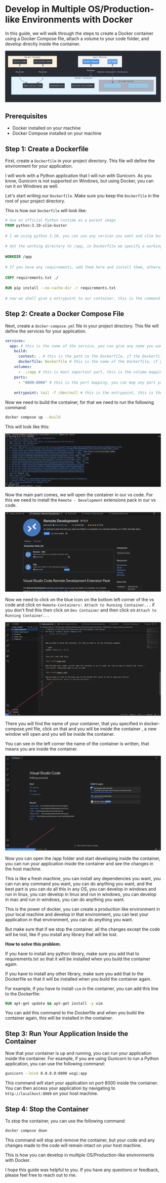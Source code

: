 # Develop in Multiple OS/Production-like Environments with Docker

In this guide, we will walk through the steps to create a Docker container using a Docker Compose file, attach a volume to your code folder, and develop directly inside the container.

![alt text](image-4.png)

## Prerequisites

- Docker installed on your machine
- Docker Compose installed on your machine

## Step 1: Create a Dockerfile

First, create a `Dockerfile` in your project directory. This file will define the environment for your application.

I will work with a Python application that I will run with Gunicorn. As you know, Gunicorn is not supported on Windows, but using Docker, you can run it on Windows as well.

Let's start writing our `Dockerfile`. Make sure you keep the `Dockerfile` in the root of your project directory.

This is how our `Dockerfile` will look like:

```Dockerfile
# Use an official Python runtime as a parent image
FROM python:3.10-slim-buster

# I am using python 3.10, you can use any version you want and slim buster is a very light weight image with least vulnerabilities

# Set the working directory to /app, in Dockerfile we specify a working directory, this is the directory where the command will be executed by default

WORKDIR /app

# If you have any requirements, add them here and install them, otherwise you can skip this step

COPY requirements.txt ./

RUN pip install --no-cache-dir -r requirements.txt

# now we shall give a entrypoint to our container, this is the command that will be executed when the container starts or we can give this when we shall start the container

```

## Step 2: Create a Docker Compose File

Next, create a `docker-compose.yml` file in your project directory. This file will define the services for your application.

```yaml
services:
  app: # this is the name of the service, you can give any name you want
    build: 
      context: . # this is the path to the Dockerfile, if the Dockerfile is in the root of the project directory, you can use `.` to specify the current directory
      dockerfile: Dockerfile # this is the name of the Dockerfile, if you have named your Dockerfile something else, you can specify it here
    volumes:
      - .:/app # this is most important part, this is the volume mapping, this will map the current directory to the /app directory in the container and the changes you will do inside container will be reflected in the host machine and vice versa
    ports:
      - "8000:8000" # this is the port mapping, you can map any port you want

    entrypoint: tail -f /dev/null # this is the entrypoint, this is the command that will be executed when the container starts, this is a dummy command that will keep the container running and we can develop inside the container
```


Now we need to build the container, for that we need to run the following command:

```bash
docker compose up --build
```

This will look like this:

![alt text](image.png)

Now the main part comes, we will open the container in our vs code. For this we need to install the `Remote - Development` extensions pack in our vs code.

![alt text](image-1.png)

Now we need to click on the blue icon on the bottom left corner of the vs code and click on `Remote-Containers: Attach to Running Container...` if you don't find this then click on `Dev Container` and then click on `Attach to Running Container...`


![alt text](image-2.png)

There you will find the name of your container, that you specified in docker-compose.yml file, click on that and you will be inside the container , a new window will open and you will be inside the container.

You can see in the left corner the name of the container is written, that means you are inside the container.

![alt text](image-3.png)


Now you can open the /app folder and start developing inside the container, you can run your application inside the container and see the changes in the host machine.


This is like a fresh machine, you can install any dependencies you want, you can run any command you want, you can do anything you want, and the best part is you can do all this in any OS, you can develop in windows and run in linux, you can develop in linux and run in windows, you can develop in mac and run in windows, you can do anything you want.


This is the power of docker, you can create a production like environment in your local machine and develop in that environment, you can test your application in that environment, you can do anything you want.


But make sure that if we stop the container, all the changes except the code will be lost, like if you install any library that will be lost.

**How to solve this problem.**

If you have to install any python library, make sure you add that to requirements.txt so that it will be installed when you build the container again.

If you have to install any other library, make sure you add that to the Dockerfile so that it will be installed when you build the container again.

For example, if you have to install `vim` in the container, you can add this line to the Dockerfile:

```Dockerfile
RUN apt-get update && apt-get install -y vim
```

You can add this command to the Dockerfile and when you build the container again, this will be installed in the container.

## Step 3: Run Your Application Inside the Container

Now that your container is up and running, you can run your application inside the container. For example, if you are using Gunicorn to run a Python application, you can use the following command:

```bash
gunicorn --bind 0.0.0.0:8000 wsgi:app
```

This command will start your application on port 8000 inside the container. You can then access your application by navigating to `http://localhost:8000` on your host machine.

## Step 4: Stop the Container

To stop the container, you can use the following command:

```bash
docker compose down
```

This command will stop and remove the container, but your code and any changes made to the code will remain intact on your host machine.

This is how you can develop in multiple OS/Production-like environments with Docker.


I hope this guide was helpful to you. If you have any questions or feedback, please feel free to reach out to me.








